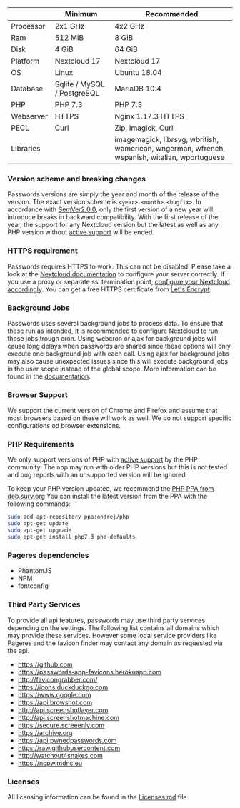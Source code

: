 |  | Minimum | Recommended |
| --- | --- | --- |
| Processor | 2x1 GHz                     | 4x2 GHz |
| Ram       | 512 MiB                     | 8 GiB |
| Disk      | 4 GiB                       | 64 GiB |
| Platform  | Nextcloud 17                | Nextcloud 17 |
| OS        | Linux                       | Ubuntu 18.04 |
| Database  | Sqlite / MySQL / PostgreSQL | MariaDB 10.4 |
| PHP       | PHP 7.3                     | PHP 7.3 |
| Webserver | HTTPS                       | Nginx 1.17.3 HTTPS |
| PECL      | Curl                        | Zip, Imagick, Curl |
| Libraries |                             | imagemagick, librsvg, wbritish, wamerican, wngerman, wfrench, wspanish, witalian, wportuguese |

### Version scheme and breaking changes
Passwords versions are simply the year and month of the release of the version.
The exact version scheme is `<year>.<month>.<bugfix>`.
In accordance with [SemVer2.0.0](https://semver.org/spec/v2.0.0.html), only the first version of a new year will introduce breaks in backward compatibility.
With the first release of the year, the support for any Nextcloud version but the latest as well as any PHP version without [active support](https://php.net/supported-versions.php) will be ended.

### HTTPS requirement
Passwords requires HTTPS to work. This can not be disabled.
Please take a look at the [Nextcloud documentation](https://docs.nextcloud.com/server/latest/admin_manual/configuration_server/harden_server.html#use-https) to configure your server correctly.
If you use a proxy or separate ssl termination point, [configure your Nextcloud accordingly](https://docs.nextcloud.com/server/latest/admin_manual/configuration_server/reverse_proxy_configuration.html).
You can get a free HTTPS certificate from [Let's Encrypt](https://letsencrypt.org/getting-started/).

### Background Jobs
Passwords uses several background jobs to process data.
To ensure that these run as intended, it is recommended to configure Nextcloud to run those jobs trough cron.
Using webcron or ajax for background jobs will cause long delays when passwords are shared since these options will only execute one background job with each call.
Using ajax for background jobs may also cause unexpected issues since this will execute background jobs in the user scope instead of the global scope.
More information can be found in the [documentation](https://docs.nextcloud.com/server/latest/go.php?to=admin-background-jobs).

### Browser Support
We support the current version of Chrome and Firefox and assume that most browsers based on these will work as well.
We do not support specific configurations od browser extensions.

### PHP Requirements
We only support versions of PHP with [active support](https://php.net/supported-versions.php) by the PHP community.
The app may run with older PHP versions but this is not tested and bug reports with an unsupported version will be ignored.

To keep your PHP version updated, we recommend the [PHP PPA from deb.sury.org](https://deb.sury.org/#php-packages)
You can install the latest version from the PPA with the following commands:
```bash
sudo add-apt-repository ppa:ondrej/php
sudo apt-get update
sudo apt-get upgrade
sudo apt-get install php7.3 php-defaults
```

### Pageres dependencies
- PhantomJS 
- NPM 
- fontconfig

### Third Party Services
To provide all api features, passwords may use third party services depending on the settings.
The following list contains all domains which may provide these services.
However some local service providers like Pageres and the favicon finder may contact any domain as requested via the api.

- https://github.com
- https://passwords-app-favicons.herokuapp.com
- http://favicongrabber.com/
- https://icons.duckduckgo.com
- https://www.google.com
- https://api.browshot.com
- http://api.screenshotlayer.com
- http://api.screenshotmachine.com
- https://secure.screeenly.com
- https://archive.org
- https://api.pwnedpasswords.com
- https://raw.githubusercontent.com
- http://watchout4snakes.com
- https://ncpw.mdns.eu

### Licenses
All licensing information can be found in the [Licenses.md](https://github.com/marius-wieschollek/passwords/blob/master/Licenses.md) file